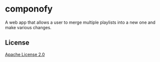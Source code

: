 # componofy
A web app that allows a user to merge multiple playlists into a new one and make various changes.

## License
[Apache License 2.0](LICENSE)
